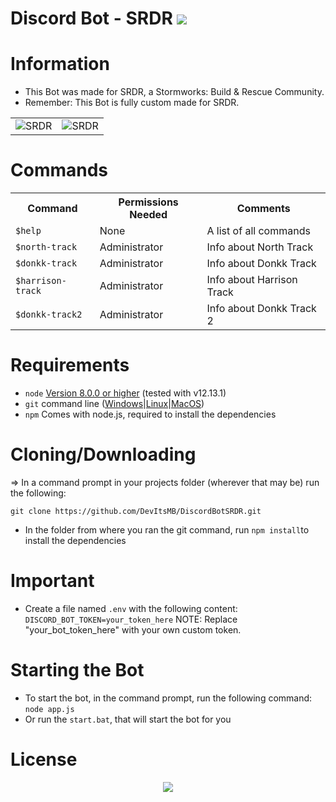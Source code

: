 # Discord Bot - SRDR <img src="https://img.shields.io/discord/731092997772410900?logo=discord&style=for-the-badge" />     

# Information
* This Bot was made for SRDR, a Stormworks: Build & Rescue Community.
* Remember: This Bot is fully custom made for SRDR.
    
<table width="100%"> 
  <tr>
    <td><img src="https://file.coffee/u/1QJx7l-x1.png" alt="SRDR" /></td>
    <td><img src="https://file.coffee/u/yjvvOuZa0.png" alt="SRDR" /></td>
  </tr>
</table>


# Commands
<table>
  <tr>
    <th>Command</th>
    <th>Permissions Needed</th>
	<th>Comments</th>
  </tr>
  <tr>
    <td><code>$help</code></td>
    <td>None</td>
	<td>A list of all commands</td>
  <tr>
    <td><code>$north-track</code></td>
    <td>Administrator</td>
	<td>Info about North Track</td>
  <tr>
    <td><code>$donkk-track</code></td>
    <td>Administrator</td>
	<td>Info about Donkk Track</td>
  <tr>
    <td><code>$harrison-track</code></td>
    <td>Administrator</td>
	<td>Info about Harrison Track</td>
  <tr>
    <td><code>$donkk-track2</code></td>
    <td>Administrator</td>
	<td>Info about Donkk Track 2</td>
</table>



# Requirements
* `node` <a href="https://nodejs.org/en/download/">Version 8.0.0 or higher</a> (tested with v12.13.1)
* `git` command line (<a href="https://git-scm.com/download/win">Windows</a>|<a href="https://git-scm.com/book/en/v2/Getting-Started-Installing-Git">Linux</a>|<a href="https://git-scm.com/download/mac">MacOS</a>)
* `npm` Comes with node.js, required to install the dependencies

# Cloning/Downloading

=> In a command prompt in your projects folder (wherever that may be) run the following:

`git clone https://github.com/DevItsMB/DiscordBotSRDR.git`
* In the folder from where you ran the git command, run `npm install`to install the dependencies

# Important
* Create a file named `.env` with the following content:
`DISCORD_BOT_TOKEN=your_token_here`
NOTE: Replace "your_bot_token_here" with your own custom token.


# Starting the Bot
* To start the bot, in the command prompt, run the following command: `node app.js`
* Or run the `start.bat`, that will start the bot for you



# License
<p align="center">
    <a href="https://github.com/DevItsMB/Discord-Bot-Template/blob/master/LICENSE">
    <img src="https://img.shields.io/github/license/DevItsMB/DiscordBotTemplate?style=for-the-badge" />
  </a>
</p>
